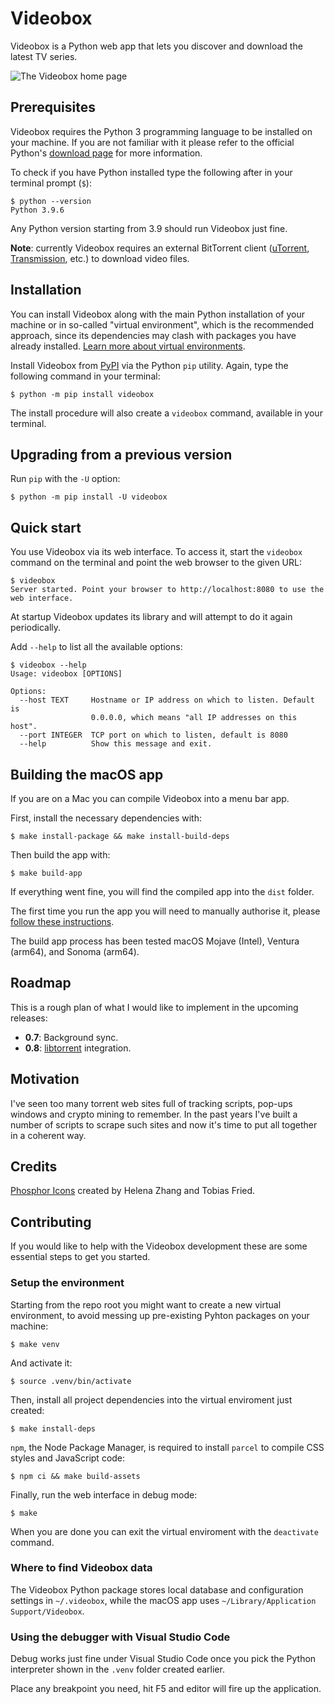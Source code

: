 # Videobox

Videobox is a Python web app that lets you discover and download the latest TV series.

![The Videobox home page](https://videobox.passiomatic.com/screenshot-0.6.jpg?1)

## Prerequisites

Videobox requires the Python 3 programming language to be installed on your machine. If you are not familiar with it please refer to the official Python's [download page][d] for more information. 

To check if you have Python installed type the following after in your terminal prompt (`$`):

```
$ python --version 
Python 3.9.6
```

Any Python version starting from 3.9 should run Videobox just fine. 

**Note**: currently Videobox requires an external BitTorrent client ([uTorrent](https://www.utorrent.com), [Transmission](https://transmissionbt.com), etc.) to download video files.

## Installation

You can install Videobox along with the main Python installation of your machine or in so-called "virtual environment", which is the recommended approach, since its dependencies may clash with packages you have already installed. [Learn more about virtual environments][venv]. 

Install Videobox from [PyPI][2] via the Python `pip` utility. Again, type the following command in your terminal:

```
$ python -m pip install videobox
```

The install procedure will also create a `videobox` command, available in your terminal. 

## Upgrading from a previous version 

Run `pip` with the `-U` option:

```
$ python -m pip install -U videobox
```

## Quick start

You use Videobox via its web interface. To access it, start the `videobox` command on the terminal and point the web browser to the given URL:

```
$ videobox
Server started. Point your browser to http://localhost:8080 to use the web interface.
```

At startup Videobox updates its library and will attempt to do it again periodically.

Add `--help` to list all the available options:

```
$ videobox --help 
Usage: videobox [OPTIONS]

Options:
  --host TEXT     Hostname or IP address on which to listen. Default is
                  0.0.0.0, which means "all IP addresses on this host".
  --port INTEGER  TCP port on which to listen, default is 8080
  --help          Show this message and exit.
```

## Building the macOS app 

If you are on a Mac you can compile Videobox into a menu bar app. 

First, install the necessary dependencies with:

```
$ make install-package && make install-build-deps
```

Then build the app with:

```
$ make build-app
```

If everything went fine, you will find the compiled app into the `dist` folder.

The first time you run the app you will need to manually authorise it, please [follow these instructions][1].

The build app process has been tested macOS Mojave (Intel), Ventura (arm64), and Sonoma (arm64). 


## Roadmap

This is a rough plan of what I would like to implement in the upcoming releases:

* **0.7**: Background sync.
* **0.8**: [libtorrent][l] integration.

## Motivation 

I've seen too many torrent web sites full of tracking scripts, pop-ups windows and crypto mining to remember. In the past years I've built a number of scripts to scrape such sites and now it's time to put all together in a coherent way. 

## Credits 

[Phosphor Icons][i] created by Helena Zhang and Tobias Fried.

## Contributing

If you would like to help with the Videobox development these are some essential steps to get you started.

### Setup the environment

Starting from the repo root you might want to create a new virtual environment, to avoid messing up pre-existing Pyhton packages on your machine: 

`$ make venv`

And activate it:

`$ source .venv/bin/activate`

Then, install all project dependencies into the virtual enviroment just created:

`$ make install-deps`

`npm`, the Node Package Manager, is required to install `parcel` to compile CSS styles and JavaScript code:

`$ npm ci && make build-assets`

Finally, run the web interface in debug mode:

`$ make`

When you are done you can exit the virtual enviroment with the `deactivate` command.

### Where to find Videobox data

The Videobox Python package stores local database and configuration settings in `~/.videobox`, while the macOS app uses `~/Library/Application Support/Videobox`. 

### Using the debugger with Visual Studio Code

Debug works just fine under Visual Studio Code once you pick the Python interpreter shown in the `.venv` folder created earlier. 

Place any breakpoint you need, hit F5 and editor will fire up the application.


[1]: https://www.funkyspacemonkey.com/how-to-open-applications-from-anywhere-in-macos-sonoma
[2]: https://pypi.org/project/videobox/
[3]: https://brew.sh/
[4]: https://flask.palletsprojects.com/en/2.2.x/cli/
[i]: https://phosphoricons.com
[d]: https://www.python.org/downloads/
[l]: https://github.com/arvidn/libtorrent
[venv]: https://docs.python.org/3/library/venv.html
